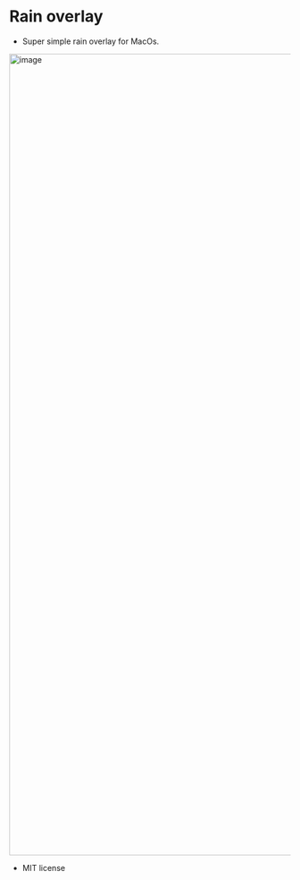 # Rain overlay

* Super simple rain overlay for MacOs.

<img width="1434" alt="image" src="https://github.com/user-attachments/assets/b64c368e-698b-4736-9b11-2669f1cde2e4" />



* MIT license
